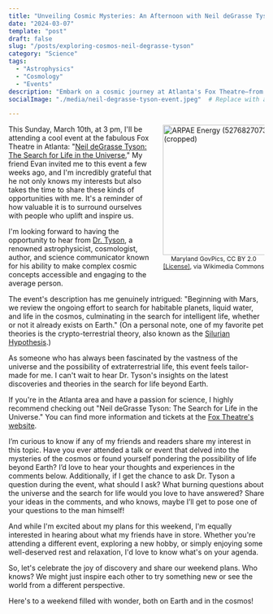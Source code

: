 ```yaml
---
title: "Unveiling Cosmic Mysteries: An Afternoon with Neil deGrasse Tyson"
date: "2024-03-07"
template: "post"
draft: false
slug: "/posts/exploring-cosmos-neil-degrasse-tyson"
category: "Science"
tags:
  - "Astrophysics"
  - "Cosmology"
  - "Events"
description: "Embark on a cosmic journey at Atlanta's Fox Theatre—from Mars to the search for intelligent life."
socialImage: "./media/neil-degrasse-tyson-event.jpeg"  # Replace with an image related to the event

---
```


<figure style="float: right; margin: 0 0 10px 20px; width: 200px;">
  <a title="Maryland GovPics, CC BY 2.0 <https://creativecommons.org/licenses/by/2.0>, via Wikimedia Commons" href="https://commons.wikimedia.org/wiki/File:ARPAE_Energy_(52768270738)_(cropped).jpg">
    <img width="256" alt="ARPAE Energy (52768270738) (cropped)" src="https://upload.wikimedia.org/wikipedia/commons/thumb/d/d2/ARPAE_Energy_%2852768270738%29_%28cropped%29.jpg/256px-ARPAE_Energy_%2852768270738%29_%28cropped%29.jpg">
  </a>
  <figcaption style="text-align: center; font-size: 12px;">Maryland GovPics, CC BY 2.0 <a href="https://creativecommons.org/licenses/by/2.0" target="_blank">[License]</a>, via Wikimedia Commons</figcaption>
</figure>

This Sunday, March 10th, at 3 pm, I'll be attending a cool event at the fabulous Fox Theatre in Atlanta: "[Neil deGrasse Tyson: The Search for Life in the Universe.](https://www.foxtheatre.org/events/detail/neildegrassetyson24)" My friend Evan invited me to this event a few weeks ago, and I'm incredibly grateful that he not only knows my interests but also takes the time to share these kinds of opportunities with me. It's a reminder of how valuable it is to surround ourselves with people who uplift and inspire us.

I'm looking forward to having the opportunity to hear from [Dr. Tyson](https://neildegrassetyson.com/), a renowned astrophysicist, cosmologist, author, and science communicator known for his ability to make complex cosmic concepts accessible and engaging to the average person.

The event's description has me genuinely intrigued: "Beginning with Mars, we review the ongoing effort to search for habitable planets, liquid water, and life in the cosmos, culminating in the search for intelligent life, whether or not it already exists on Earth." (On a personal note, one of my favorite pet theories is the crypto-terrestrial theory, also known as the [Silurian Hypothesis](https://www.cambridge.org/core/journals/international-journal-of-astrobiology/article/silurian-hypothesis-would-it-be-possible-to-detect-an-industrial-civilization-in-the-geological-record/77818514AA6907750B8F4339F7C70EC6).)

As someone who has always been fascinated by the vastness of the universe and the possibility of extraterrestrial life, this event feels tailor-made for me. I can't wait to hear Dr. Tyson's insights on the latest discoveries and theories in the search for life beyond Earth.

If you're in the Atlanta area and have a passion for science, I highly recommend checking out "Neil deGrasse Tyson: The Search for Life in the Universe." You can find more information and tickets at the [Fox Theatre's website](https://www.foxtheatre.org/events/detail/neildegrassetyson24).

I’m curious to know if any of my friends and readers share my interest in this topic. Have you ever attended a talk or event that delved into the mysteries of the cosmos or found yourself pondering the possibility of life beyond Earth? I’d love to hear your thoughts and experiences in the comments below. Additionally, if I get the chance to ask Dr. Tyson a question during the event, what should I ask? What burning questions about the universe and the search for life would you love to have answered? Share your ideas in the comments, and who knows, maybe I’ll get to pose one of your questions to the man himself!

And while I'm excited about my plans for this weekend, I'm equally interested in hearing about what my friends have in store. Whether you're attending a different event, exploring a new hobby, or simply enjoying some well-deserved rest and relaxation, I'd love to know what's on your agenda.

So, let's celebrate the joy of discovery and share our weekend plans. Who knows? We might just inspire each other to try something new or see the world from a different perspective.

Here's to a weekend filled with wonder, both on Earth and in the cosmos!
